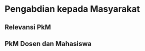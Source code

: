 # Pengabdian kepada Masyarakat

## Relevansi PkM

<!--@include: ../indikator/49.md-->

## PkM Dosen dan Mahasiswa

<!--@include: ../indikator/50.md-->
